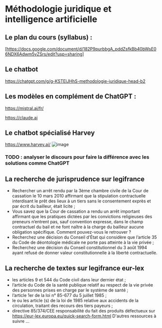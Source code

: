# Méthodologie juridique et intelligence artificielle

## Le plan du cours (syllabus) : 

[https://docs.google.com/document/d/182P9purbbgA_pddZsfkBb40bWsE06NDX6Adwm5vZSrs/edit?usp=sharing]

## Le chatbot 
https://chatgpt.com/g/g-KSTElJHhS-methodologie-juridique-head-b2  

## Les modèles en complément de ChatGPT : 
https://mistral.ai/fr/ 

https://claude.ai

## Le chatbot spécialisé Harvey
https://www.harvey.ai/ 
![image](https://github.com/user-attachments/assets/3482ec38-bc46-4a9b-a646-a7b1c77a663c)

### TODO : analyser le discours pour faire la différence avec les solutions comme ChatGPT

## La recherche de jurisprudence sur legifrance

- Rechercher un arrêt rendu par la 3ème chambre civile de la Cour de cassation le 10 mars 2010 affirmant que la stipulation contractuelle interdisant le prêt des lieux à un tiers sans le consentement exprès et par écrit du bailleur, était licite ;
- Vous savez que la Cour de cassation a rendu un arrêt important affirmant que les pratiques dictées par les convictions religieuses des preneurs n’entrent pas, sauf convention expresse, dans le champ contractuel du bail et ne font naître à la charge du bailleur aucune obligation spécifique.
Comment pouvez-vous le retrouver ?
- Recherchez une décision du Conseil d’État qui considère que l’article 35 du Code de déontologie médicale ne porte pas atteinte à la vie privée ;
- Recherchez une décision du Conseil constitutionnel du 3 août 1994 ayant refusé de donner valeur constitutionnelle à la liberté contractuelle.

## La recherche de textes sur legifrance eur-lex

- les articles 9 et 544 du Code civil dans leur dernier état ;
- l’article du Code de la santé publique relatif au respect de la vie privée des personnes prises en charge par le système de santé ;
- l’article 1er de la loi n° 85-677 du 5 juillet 1985 ;
- le ou les article (s) de la loi de 1985 relative aux accidents de la circulation, traitant des recours des tiers payeurs ;
- directive 85/374/CEE responsabilité du fait des produits défectueux sur https://eur-lex.europa.eu/quick-search-form.html 
D'autres ressources à suivre ... 

